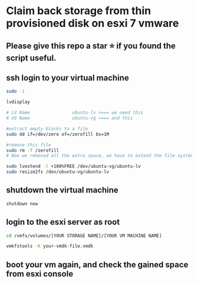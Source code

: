 # Claim back storage from thin provisioned disk on esxi 7 vmware
## Please give this repo a star ⭐ if you found the script useful.

## ssh login to your virtual machine
```sh
sudo -i

lvdisplay 

# LV Name                ubuntu-lv <=== we need this
# VG Name                ubuntu-vg <=== and this

#extract empty blocks to a file
sudo dd if=/dev/zero of=/zerofill bs=1M

#remove this file
sudo rm -f /zerofill
# Now we removed all the extra space, we have to extend the file system to take all the available space, otherwise you will start to see 'no space left' error

sudo lvextend -l +100%FREE /dev/ubuntu-vg/ubuntu-lv
sudo resize2fs /dev/ubuntu-vg/ubuntu-lv
```
## shutdown the virtual machine 
```sh
shutdown now
```

## login to the esxi server as root

```sh
cd /vmfs/volumes/[YOUR STORAGE NAME]/[YOUR VM MACHINE NAME]

vmkfstools -K your-vmdk-file.vmdk
```

## boot your vm again, and check the gained space from esxi console

